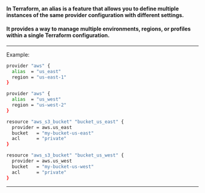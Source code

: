 


#### In Terraform, an alias is a feature that allows you to define multiple instances of the same provider configuration with different settings.

#### It provides a way to manage multiple environments, regions, or profiles within a single Terraform configuration.



__________________________________________________________________________________________



Example:


```bash
provider "aws" {
  alias  = "us_east"
  region = "us-east-1"
}

provider "aws" {
  alias  = "us_west"
  region = "us-west-2"
}

resource "aws_s3_bucket" "bucket_us_east" {
  provider = aws.us_east
  bucket   = "my-bucket-us-east"
  acl      = "private"
}

resource "aws_s3_bucket" "bucket_us_west" {
  provider = aws.us_west
  bucket   = "my-bucket-us-west"
  acl      = "private"
}

```



__________________________________________________________________________________________
